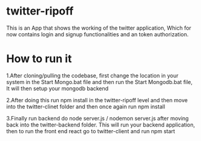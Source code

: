 # twitter-ripoff
This is an App that shows the working of the twitter application, Which for now contains login and signup functionalities and an token authorization.
# How to run it
1.After cloning/pulling the codebase, first change the location in your system in the Start Mongo.bat file and then run the Start Mongodb.bat file, It will then setup your mongodb backend

2.After doing this run npm install in the twitter-ripoff level and then move into the twitter-clinet folder and then once again run npm install

3.Finally run backend do node server.js / nodemon server.js after moving back into the twitter-backend folder. This will run your backend application, then to run the front end react go to twitter-client and run npm start
